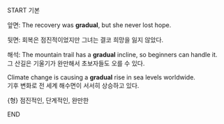 START
기본

앞면:
The recovery was **gradual**, but she never lost hope.

뒷면:
회복은 점진적이었지만 그녀는 결코 희망을 잃지 않았다.

해석:
The mountain trail has a **gradual** incline, so beginners can handle it.  
그 산길은 기울기가 완만해서 초보자들도 오를 수 있다.

Climate change is causing a **gradual** rise in sea levels worldwide.  
기후 변화로 전 세계 해수면이 서서히 상승하고 있다.

{형} 점진적인, 단계적인, 완만한
<!--ID: 1749293616250-->
END